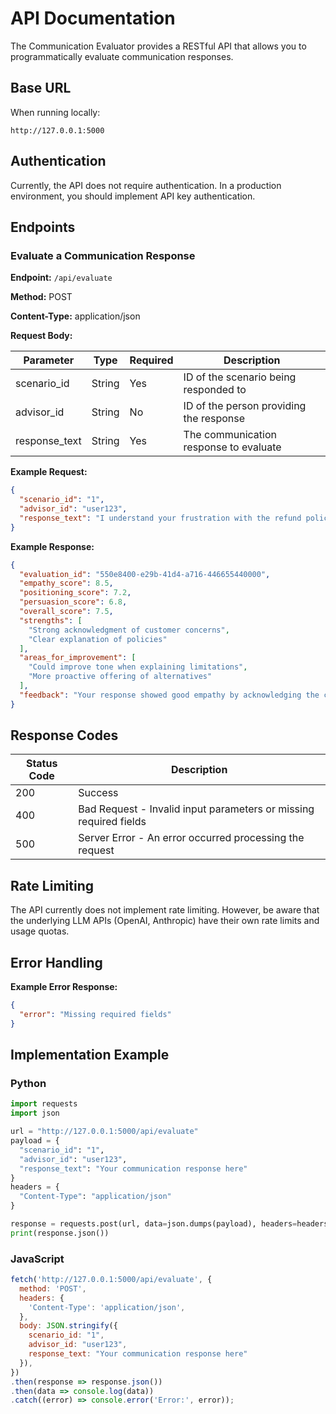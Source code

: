# API Documentation

The Communication Evaluator provides a RESTful API that allows you to programmatically evaluate communication responses.

## Base URL

When running locally:
```
http://127.0.0.1:5000
```

## Authentication

Currently, the API does not require authentication. In a production environment, you should implement API key authentication.

## Endpoints

### Evaluate a Communication Response

**Endpoint:** `/api/evaluate`

**Method:** POST

**Content-Type:** application/json

**Request Body:**

| Parameter | Type | Required | Description |
|-----------|------|----------|-------------|
| scenario_id | String | Yes | ID of the scenario being responded to |
| advisor_id | String | No | ID of the person providing the response |
| response_text | String | Yes | The communication response to evaluate |

**Example Request:**

```json
{
  "scenario_id": "1",
  "advisor_id": "user123",
  "response_text": "I understand your frustration with the refund policy. While I can't offer a refund in this case due to our digital product policies, I'd be happy to provide you with a credit for a future purchase or suggest alternative apps that might better meet your needs. Would either of those options work for you?"
}
```

**Example Response:**

```json
{
  "evaluation_id": "550e8400-e29b-41d4-a716-446655440000",
  "empathy_score": 8.5,
  "positioning_score": 7.2,
  "persuasion_score": 6.8,
  "overall_score": 7.5,
  "strengths": [
    "Strong acknowledgment of customer concerns", 
    "Clear explanation of policies"
  ],
  "areas_for_improvement": [
    "Could improve tone when explaining limitations", 
    "More proactive offering of alternatives"
  ],
  "feedback": "Your response showed good empathy by acknowledging the customer's frustration. Consider offering alternatives earlier in the conversation to show proactive problem-solving."
}
```

## Response Codes

| Status Code | Description |
|-------------|-------------|
| 200 | Success |
| 400 | Bad Request - Invalid input parameters or missing required fields |
| 500 | Server Error - An error occurred processing the request |

## Rate Limiting

The API currently does not implement rate limiting. However, be aware that the underlying LLM APIs (OpenAI, Anthropic) have their own rate limits and usage quotas.

## Error Handling

**Example Error Response:**

```json
{
  "error": "Missing required fields"
}
```

## Implementation Example

### Python

```python
import requests
import json

url = "http://127.0.0.1:5000/api/evaluate"
payload = {
  "scenario_id": "1",
  "advisor_id": "user123",
  "response_text": "Your communication response here"
}
headers = {
  "Content-Type": "application/json"
}

response = requests.post(url, data=json.dumps(payload), headers=headers)
print(response.json())
```

### JavaScript

```javascript
fetch('http://127.0.0.1:5000/api/evaluate', {
  method: 'POST',
  headers: {
    'Content-Type': 'application/json',
  },
  body: JSON.stringify({
    scenario_id: "1",
    advisor_id: "user123",
    response_text: "Your communication response here"
  }),
})
.then(response => response.json())
.then(data => console.log(data))
.catch((error) => console.error('Error:', error));
``` 
